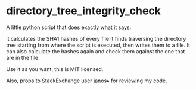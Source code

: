 # directory_tree_integrity_check

A little python script that does exactly what it says: 

it calculates the SHA1 hashes of every file it finds traversing the directory tree starting from where the script is executed, then writes them to a file. It can also calculate the hashes again and check them against the one that are in the file.

Use it as you want, this is MIT licensed.

Also, props to StackExchange user janos♦ for reviewing my code.
